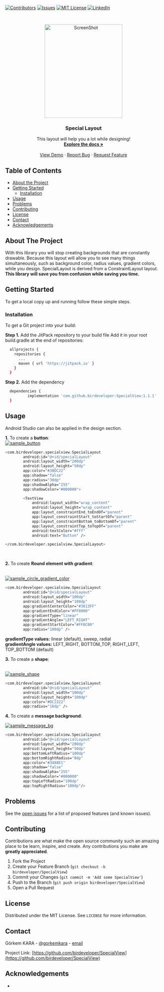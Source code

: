 
[![Contributors][contributors-shield]][contributors-url]
[![Issues][issues-shield]][issues-url]
[![MIT License][license-shield]][license-url]
[![LinkedIn][linkedin-shield]][linkedin-url]



<!-- PROJECT LOGO -->
<br />
<p align="center">
  <a href="https://github.com/birdeveloper/SpecialView">
    <img src="Screenshot_1.png" alt="ScreenShot" width="250" height="300">
  </a>

  <h3 align="center">Special Layout</h3>

  <p align="center">
    This layout will help you a lot while designing!
    <br />
    <a href="https://github.com/birdeveloper/SpecialView"><strong>Explore the docs »</strong></a>
    <br />
    <br />
    <a href="https://github.com/birdeveloper/SpecialView">View Demo</a>
    ·
    <a href="https://github.com/birdeveloper/SpecialView/issues">Report Bug</a>
    ·
    <a href="https://github.com/birdeveloper/SpecialView/issues">Request Feature</a>
  </p>
</p>



<!-- TABLE OF CONTENTS -->
## Table of Contents

* [About the Project](#about-the-project)
* [Getting Started](#getting-started)
  * [Installation](#installation)
* [Usage](#usage)
* [Problems](#problems)
* [Contributing](#contributing)
* [License](#license)
* [Contact](#contact)
* [Acknowledgements](#acknowledgements)



<!-- ABOUT THE PROJECT -->
## About The Project

With this library you will stop creating backgrounds that are constantly drawable. Because this layout will allow you to see many things simultaneously, such as background color, radius values, gradient colors, while you design. SpecialLayout is derived from a ConstraintLayout layout.
**This library will save you from confusion while saving you time.**


<!-- GETTING STARTED -->
## Getting Started

To get a local copy up and running follow these simple steps.

### Installation
 
To get a Git project into your build:

**Step 1.** Add the JitPack repository to your build file
Add it in your root build.gradle at the end of repositories:
```sh
  allprojects {
    repositories {
      ...
      maven { url 'https://jitpack.io' }
    }
  }
```
**Step 2.** Add the dependency
```sh
  dependencies {
          implementation 'com.github.birdeveloper:SpecialView:1.1.1'
  }
```



<!-- USAGE EXAMPLES -->
## Usage

Android Studio can also be applied in the design section.

**1.** To create a **button**:
<br />
<a href="https://github.com/birdeveloper/SpecialView">
    <img src="sample_button.png" alt="sample_button">
</a>

```sh
<com.birdeveloper.specialview.SpecialLayout
        android:id="@+id/specialLayout"
        android:layout_width="200dp"
        android:layout_height="50dp"
        app:color="#30DC22"
        app:shadow="false"
        app:radius="30dp"
        app:shadowAlpha="255"
        app:shadowColor="#000000">

        <TextView
            android:layout_width="wrap_content"
            android:layout_height="wrap_content"
            app:layout_constraintEnd_toEndOf="parent"
            app:layout_constraintStart_toStartOf="parent"
            app:layout_constraintBottom_toBottomOf="parent"
            app:layout_constraintTop_toTopOf="parent"
            android:textColor="#fff"
            android:text="Button" />

</com.birdeveloper.specialview.SpecialLayout>
```
<br />

**2.** To create **Round element with gradient**:

<br />
<a href="https://github.com/birdeveloper/SpecialView">
    <img src="sample_circle_gradient_color.png" alt="sample_circle_gradient_color">
</a>
<br />

```sh
<com.birdeveloper.specialview.SpecialLayout
        android:id="@+id/specialLayout"
        android:layout_width="100dp"
        android:layout_height="100dp"
        app:gradientCenterColor="#3613FF"
        app:gradientEndColor="#FF0000"
        app:gradientType="linear"
        app:gradientAngle="LEFT_RIGHT"
        app:gradientStartColor="#FF8C00"
        app:radius="100dp" />
```
**gradientType values:** linear (default), sweep, radial<br />
**gradientAngle values:** LEFT_RIGHT, BOTTOM_TOP, RIGHT_LEFT, TOP_BOTTOM (default)

**3.** To create a **shape**:

<br />
<a href="https://github.com/birdeveloper/SpecialView">
    <img src="sample_shape.png" alt="sample_shape">
</a>
<br />

```sh
<com.birdeveloper.specialview.SpecialLayout
        android:id="@+id/specialLayout"
        android:layout_width="100dp"
        android:layout_height="100dp"
        app:color="#DC2222"
        app:radius="16dp" />
```
**4.** To create a **message background**:

<a href="https://github.com/birdeveloper/SpecialView">
    <img src="sample_message_bg.png" alt="sample_message_bg">
</a>

```sh
<com.birdeveloper.specialview.SpecialLayout
        android:id="@+id/specialLayout"
        android:layout_width="200dp"
        android:layout_height="50dp"
        app:bottomLeftRadius="100dp"
        app:bottomRightRadius="0dp"
        app:color="#3488E1"
        app:shadow="false"
        app:shadowAlpha="255"
        app:shadowColor="#000000"
        app:topLeftRadius="100dp"
        app:topRightRadius="100dp"/>
```
<!-- Problems -->
## Problems

See the [open issues](https://github.com/birdeveloper/SpecialView/issues) for a list of proposed features (and known issues).



<!-- CONTRIBUTING -->
## Contributing

Contributions are what make the open source community such an amazing place to be learn, inspire, and create. Any contributions you make are **greatly appreciated**.

1. Fork the Project
2. Create your Feature Branch (`git checkout -b birdeveloper/SpecialView`)
3. Commit your Changes (`git commit -m 'Add some SpecialView'`)
4. Push to the Branch (`git push origin birdeveloper/SpecialView`)
5. Open a Pull Request



<!-- LICENSE -->
## License

Distributed under the MIT License. See `LICENSE` for more information.



<!-- CONTACT -->
## Contact

Görkem KARA - [@gorkemkara](https://tr.linkedin.com/in/gorkemkara) - [email](mailto:birdeveloper.com@gmail.com)

Project Link: [https://github.com/birdeveloper/SpecialView](https://github.com/birdeveloper/SpecialView)



<!-- ACKNOWLEDGEMENTS -->
## Acknowledgements

* []()





<!-- MARKDOWN LINKS & IMAGES -->
[contributors-shield]: https://img.shields.io/github/contributors/othneildrew/Best-README-Template.svg?style=flat-square
[contributors-url]: https://github.com/birdeveloper/SpecialView/graphs/contributors
[forks-shield]: https://img.shields.io/github/forks/othneildrew/Best-README-Template.svg?style=flat-square
[forks-url]: https://github.com/birdeveloper/SpecialView/network/members
[stars-shield]: https://img.shields.io/github/stars/othneildrew/Best-README-Template.svg?style=flat-square
[stars-url]: https://github.com/birdeveloper/SpecialView/stargazers
[issues-shield]: https://img.shields.io/github/issues/othneildrew/Best-README-Template.svg?style=flat-square
[issues-url]: https://github.com/birdeveloper/SpecialView/issues
[license-shield]: https://img.shields.io/github/license/othneildrew/Best-README-Template.svg?style=flat-square
[license-url]: https://github.com/birdeveloper/SpecialView/blob/master/LICENSE.txt
[linkedin-shield]: https://img.shields.io/badge/-LinkedIn-black.svg?style=flat-square&logo=linkedin&colorB=555
[linkedin-url]: https://tr.linkedin.com/in/gorkemkara
[product-screenshot]: images/screenshot.png
